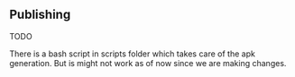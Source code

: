 ## Publishing

TODO

There is a bash script in scripts folder which takes care of the apk generation. But is might not work as of now since we are making changes.